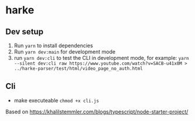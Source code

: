# harke

## Dev setup
1. Run `yarn` to install dependencies
2. Run `yarn dev:main` for development mode
3. run `yarn dev:cli` to test the CLI in development mode, for example: `yarn --silent dev:cli raw https://www.youtube.com/watch?v=SACB-u41x0M > ../harke-parser/test/html/video_page_no_auth.html`

## Cli
- make executeable `chmod +x cli.js`

Based on https://khalilstemmler.com/blogs/typescript/node-starter-project/